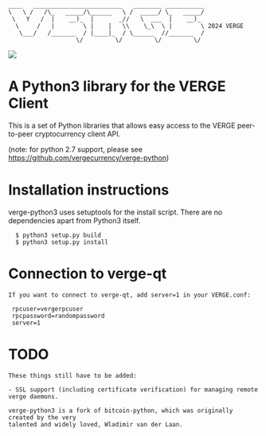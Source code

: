 ```
____   _________________________   ________ ___________
\   \ /   /\_   _____/\______   \ /  _____/ \_   _____/
 \   Y   /  |    __)_  |       _//   \  ___  |    __)_ 
  \     /   |        \ |    |   \\    \_\  \ |        \ 2024 VERGE
   \___/   /_______  / |____|_  / \______  //_______  /
                   \/         \/         \/         \/ 
```
<p align="left">
  <a href="https://github.com/vergecurrency/verge-python3/actions/workflows/python-app.yml">
  <img src="https://github.com/vergecurrency/verge-python3/actions/workflows/python-app.yml/badge.svg">
  </a>
</p>


# A Python3 library for the VERGE Client
This is a set of Python libraries that allows easy access to the
VERGE peer-to-peer cryptocurrency client API.

(note: for python 2.7 support, please see https://github.com/vergecurrency/verge-python)


Installation instructions
===========================

verge-python3 uses setuptools for the install script. There are no dependencies apart from Python3 itself.

```
  $ python3 setup.py build
  $ python3 setup.py install
```  

Connection to verge-qt
=========================
```
If you want to connect to verge-qt, add server=1 in your VERGE.conf:

 rpcuser=vergerpcuser
 rpcpassword=randompassword
 server=1
```

TODO
======

```
These things still have to be added:

- SSL support (including certificate verification) for managing remote verge daemons.

verge-python3 is a fork of bitcoin-python, which was originally created by the very 
talented and widely loved, Wladimir van der Laan. 
```
